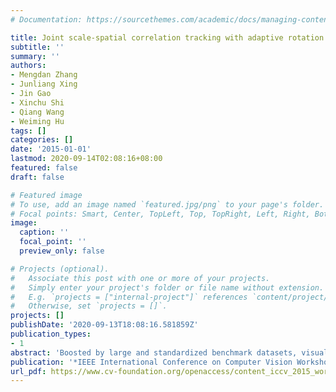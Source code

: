 ```yaml
---
# Documentation: https://sourcethemes.com/academic/docs/managing-content/

title: Joint scale-spatial correlation tracking with adaptive rotation estimation
subtitle: ''
summary: ''
authors:
- Mengdan Zhang
- Junliang Xing
- Jin Gao
- Xinchu Shi
- Qiang Wang
- Weiming Hu
tags: []
categories: []
date: '2015-01-01'
lastmod: 2020-09-14T02:08:16+08:00
featured: false
draft: false

# Featured image
# To use, add an image named `featured.jpg/png` to your page's folder.
# Focal points: Smart, Center, TopLeft, Top, TopRight, Left, Right, BottomLeft, Bottom, BottomRight.
image:
  caption: ''
  focal_point: ''
  preview_only: false

# Projects (optional).
#   Associate this post with one or more of your projects.
#   Simply enter your project's folder or file name without extension.
#   E.g. `projects = ["internal-project"]` references `content/project/deep-learning/index.md`.
#   Otherwise, set `projects = []`.
projects: []
publishDate: '2020-09-13T18:08:16.581859Z'
publication_types:
- 1
abstract: 'Boosted by large and standardized benchmark datasets, visual object tracking has made great progress in recent years and brought about many new trackers. Among these trackers, correlation filter based tracking schema exhibits impressive robustness and accuracy. In this work, we present a fully functional correlation filter based tracking algorithm which is able to simultaneously model target appearance changes from spatial displacements, scale variations, and rotation transformations. The proposed tracker first represents the exhaustive template searching in the joint scale and spatial space by a block-circulant matrix. Then, by transferring the target template from the Cartesian coordinate system to the Log-Polar coordinate system, the circulant structure is well preserved for the target even after whole orientation rotation. With these novel representation and transformation, object tracking is efficiently and effectively performed in the joint space with fast Fourier Transform. Experimental results on the VOT 2015 benchmark dataset demonstrate its superior performance over state-of-the-art tracking algorithms.'
publication: '*IEEE International Conference on Computer Vision Workshops (**ICCVW**)*'
url_pdf: https://www.cv-foundation.org/openaccess/content_iccv_2015_workshops/w14/papers/Zhang_Joint_Scale-Spatial_Correlation_ICCV_2015_paper.pdf
---
```

